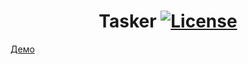 <h1 align="center">Tasker <a href="https://github.com/AlexLazy/Tasker/blob/master/LICENSE"><img src="https://poser.pugx.org/laravel/framework/license.svg" alt="License"></h1>

[Демо](https://testtasker.herokuapp.com/ "Демо")
